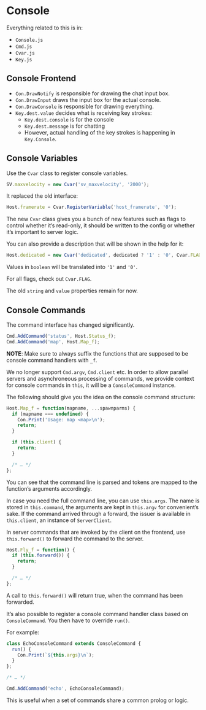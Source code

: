 # Console

Everything related to this is in:

* `Console.js`
* `Cmd.js`
* `Cvar.js`
* `Key.js`

## Console Frontend

* `Con.DrawNotify` is responsible for drawing the chat input box.
* `Con.DrawInput` draws the input box for the actual console.
* `Con.DrawConsole` is responsible for drawing everything.
* `Key.dest.value` decides what is receiving key strokes:
  * `Key.dest.console` is for the console
  * `Key.dest.message` is for chatting
  * However, actual handling of the key strokes is happening in `Key.Console`.

## Console Variables

Use the `Cvar` class to register console variables.

```js
SV.maxvelocity = new Cvar('sv_maxvelocity', '2000');
```

It replaced the old interface:

```js
Host.framerate = Cvar.RegisterVariable('host_framerate', '0');
```

The new `Cvar` class gives you a bunch of new features such as flags to control whether it’s read-only, it should be written to the config or whether it’s important to server logic.

You can also provide a description that will be shown in the help for it:

```js
Host.dedicated = new Cvar('dedicated', dedicated ? '1' : '0', Cvar.FLAG.READONLY, 'Set to 1, if running in dedicated server mode.');
```

Values in `boolean` will be translated into `'1'` and `'0'`.

For all flags, check out `Cvar.FLAG`.

The old `string` and `value` properties remain for now.


## Console Commands

The command interface has changed significantly.

```js
Cmd.AddCommand('status', Host.Status_f);
Cmd.AddCommand('map', Host.Map_f);
```

**NOTE**: Make sure to always suffix the functions that are supposed to be console command handlers with `_f`.

We no longer support `Cmd.argv`, `Cmd.client` etc. In order to allow parallel servers and asynchroneous processing of commands, we provide context for console commands in `this`, it will be a `ConsoleCommand` instance.

The following should give you the idea on the console command structure:

```js
Host.Map_f = function(mapname, ...spawnparms) {
  if (mapname === undefined) {
    Con.Print('Usage: map <map>\n');
    return;
  }

  if (this.client) {
    return;
  }

  /* … */
};
```

You can see that the command line is parsed and tokens are mapped to the function’s arguments accordingly.

In case you need the full command line, you can use `this.args`.
The name is stored in `this.command`, the arguments are kept in `this.argv` for convenient’s sake. If the command arrived through a forward, the issuer is available in `this.client`, an instance of `ServerClient`.

In server commands that are invoked by the client on the frontend, use `this.forward()` to forward the command to the server.

```js
Host.Fly_f = function() {
  if (this.forward()) {
    return;
  }

  /* … */
};
```

A call to `this.forward()` will return true, when the command has been forwarded.

It’s also possible to register a console command handler class based on `ConsoleCommand`. You then have to override `run()`.

For example:


```js
class EchoConsoleCommand extends ConsoleCommand {
  run() {
    Con.Print(`${this.args}\n`);
  }
};

/* … */

Cmd.AddCommand('echo', EchoConsoleCommand);
```

This is useful when a set of commands share a common prolog or logic.
